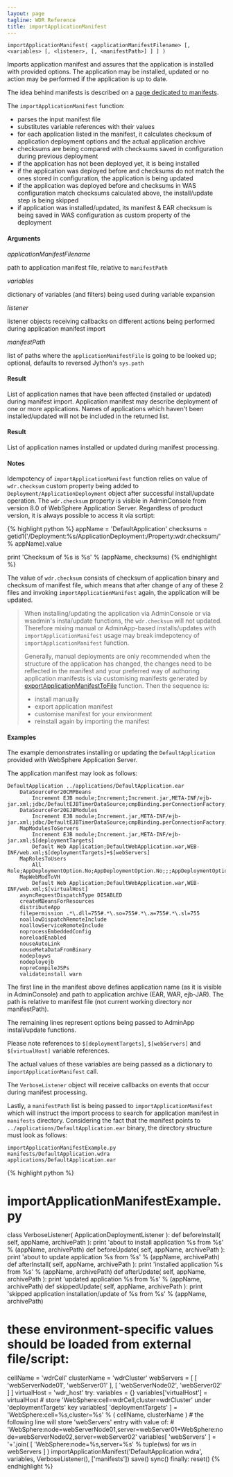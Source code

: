 ```yaml
---
layout: page
tagline: WDR Reference
title: importApplicationManifest
---
```


    importApplicationManifest( <applicationManifestFilename> [, <variables> [, <listener>, [, <manifestPath>] ] ] )

Imports application manifest and assures that the application is installed with provided options. The application may be installed, updated or no action may be performed if the application is up to date.

The idea behind manifests is described on a [page dedicated to manifests](../manifests.html).

The ``importApplicationManifest`` function:

* parses the input manifest file
* substitutes variable references with their values
* for each application listed in the manifest, it calculates checksum of application deployment options and the actual application archive
* checksums are being compared with checksums saved in configuration during previous deployment
* if the application has not been deployed yet, it is being installed
* if the application was deployed before and checksums do not match the ones stored in configuration, the application is being updated
* if the application was deployed before and checksums in WAS configuration match checksums calculated above, the install/update step is being skipped
* if application was installed/updated, its manifest & EAR checksum is being saved in WAS configuration as custom property of the deployment

#### Arguments

_applicationManifestFilename_

path to application manifest file, relative to `manifestPath`

_variables_

dictionary of variables (and filters) being used during variable expansion

_listener_

listener objects receiving callbacks on different actions being performed during application manifest import

_manifestPath_

list of paths where the `applicationManifestFile` is going to be looked up; optional, defaults to reversed Jython's `sys.path`

#### Result

List of application names that have been affected (installed or updated) during manifest import. Application manifest may describe deployment of one or more applications. Names of applications which haven't been installed/updated will not be included in the returned list.

#### Result

List of application names installed or updated during manifest processing.

#### Notes

Idempotency of ``importApplicationManifest`` function relies on value of `wdr.checksum` custom property being added to `Deployment/ApplicationDeployment` object after successful install/update operation. The `wdr.checksum` property is visible in AdminConsole from version 8.0 of WebSphere Application Server. Regardless of product version, it is always possible to access it via scrtipt:

{% highlight python %}
appName = 'DefaultApplication'
checksums = getid1('/Deployment:%s/ApplicationDeployment:/Property:wdr.checksum/' % appName).value

print 'Checksum of %s is %s' % (appName, checksums)
{% endhighlight %}

The value of `wdr.checksum` consists of checksum of application binary and checksum of manifest file, which means that after change of any of these 2 files and invoking `importApplicationManifest` again, the application will be updated.

> When installing/updating the application via AdminConsole or via wsadmin's insta/update functions, the ``wdr.checksum`` will not updated. Therefore mixing manual or AdminApp-based installs/updates with `importApplicationManifest` usage may break imdepotency of `importApplicationManifest` function.
> 
> Generally, manual deployments are only recommended when the structure of the application has changed, the changes need to be reflected in the manifest and your preferred way of authoring application manifests is via customising manifests generated by [exportApplicationManifestToFile](wdr.tools.exportApplicationManifestToFile.html) function. Then the sequence is:
>
> * install manually
> * export application manifest
> * customise manifest for your environment
> * reinstall again by importing the manifest

#### Examples

The example demonstrates installing or updating the ``DefaultApplication`` provided with WebSphere Application Server.

The application manifest may look as follows:

    DefaultApplication ../applications/DefaultApplication.ear
    	DataSourceFor20CMPBeans
    		Increment EJB module;Increment;Increment.jar,META-INF/ejb-jar.xml;jdbc/DefaultEJBTimerDataSource;cmpBinding.perConnectionFactory;;
    	DataSourceFor20EJBModules
    		Increment EJB module;Increment.jar,META-INF/ejb-jar.xml;jdbc/DefaultEJBTimerDataSource;cmpBinding.perConnectionFactory;;;
    	MapModulesToServers
    		Increment EJB module;Increment.jar,META-INF/ejb-jar.xml;$[deploymentTargets]
    		Default Web Application;DefaultWebApplication.war,WEB-INF/web.xml;$[deploymentTargets]+$[webServers]
    	MapRolesToUsers
    		All Role;AppDeploymentOption.No;AppDeploymentOption.No;;;AppDeploymentOption.Yes;;
    	MapWebModToVH
    		Default Web Application;DefaultWebApplication.war,WEB-INF/web.xml;$[virtualHost]
    	asyncRequestDispatchType DISABLED
    	createMBeansForResources 
    	distributeApp 
    	filepermission .*\.dll=755#.*\.so=755#.*\.a=755#.*\.sl=755
    	noallowDispatchRemoteInclude 
    	noallowServiceRemoteInclude 
    	noprocessEmbeddedConfig 
    	noreloadEnabled 
    	nouseAutoLink 
    	nouseMetaDataFromBinary 
    	nodeployws 
    	nodeployejb 
    	nopreCompileJSPs 
    	validateinstall warn

The first line in the manifest above defines application name (as it is visible in AdminConsole) and path to application archive (EAR, WAR, ejb-JAR). The path is relative to manifest file (not current working directory nor manifestPath).

The remaining lines represent options being passed to AdminApp install/update functions.

Please note references to ``$[deploymentTargets]``, ``$[webServers]`` and ``$[virtualHost]`` variable references.

The actual values of these variables are being passed as a dictionary to ``importApplicationManifest`` call.

The `VerboseListener` object will receive callbacks on events that occur during manifest processing.

Lastly, a `manifestPath` list is being passed to `importApplicationManifest` which will instruct the import process to search for application manifest in `manifests` directory. Considering the fact that the manifest points to `../applications/DefaultApplication.ear` binary, the directory structure must look as follows:

    importApplicationManifestExample.py
    manifests/DefaultApplication.wdra
    applications/DefaultApplication.ear

{% highlight python %}
# importApplicationManifestExample.py

class VerboseListener( ApplicationDeploymentListener ):
    def beforeInstall( self, appName, archivePath ):
        print 'about to install application %s from %s' % (appName, archivePath)
    def beforeUpdate( self, appName, archivePath ):
        print 'about to update application %s from %s' % (appName, archivePath)
    def afterInstall( self, appName, archivePath ):
        print 'installed application %s from %s' % (appName, archivePath)
    def afterUpdate( self, appName, archivePath ):
        print 'updated application %s from %s' % (appName, archivePath)
    def skippedUpdate( self, appName, archivePath ):
        print 'skipped application installation/update of %s from %s' % (appName, archivePath)

# these environment-specific values should be loaded from external file/script:
cellName = 'wdrCell'
clusterName = 'wdrCluster'
webServers = [ [ 'webServerNode01', 'webServer01' ], [ 'webServerNode02', 'webServer02' ] ]
virtualHost = 'wdr_host'
try:
    variables = {}
    variables['virtualHost'] = virtualHost
    # store 'WebSphere:cell=wdrCell,cluster=wdrCluster' under 'deploymentTargets' key
    variables[ 'deploymentTargets' ] = 'WebSphere:cell=%s,cluster=%s' % ( cellName, clusterName )
    # the following line will store 'webServers' entry with value of:
    # 'WebSphere:node=webServerNode01,server=webServer01+WebSphere:node=webServerNode02,server=webServer02'
    variables[ 'webServers' ] = '+'.join( [ 'WebSphere:node=%s,server=%s' % tuple(ws) for ws in webServers ] )
    importApplicationManifest('DefaultApplication.wdra', variables, VerboseListener(), ['manifests'])
    save()
    sync()
finally:
    reset()
{% endhighlight %}

